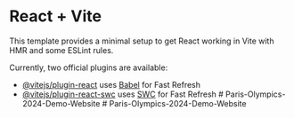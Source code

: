 # React + Vite

This template provides a minimal setup to get React working in Vite with HMR and some ESLint rules.

Currently, two official plugins are available:

- [@vitejs/plugin-react](https://github.com/vitejs/vite-plugin-react/blob/main/packages/plugin-react/README.md) uses [Babel](https://babeljs.io/) for Fast Refresh
- [@vitejs/plugin-react-swc](https://github.com/vitejs/vite-plugin-react-swc) uses [SWC](https://swc.rs/) for Fast Refresh
#   P a r i s - O l y m p i c s - 2 0 2 4 - D e m o - W e b s i t e  
 #   P a r i s - O l y m p i c s - 2 0 2 4 - D e m o - W e b s i t e  
 